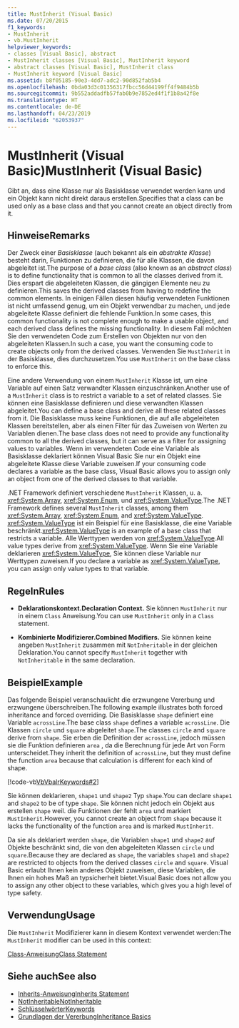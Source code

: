 ```yaml
---
title: MustInherit (Visual Basic)
ms.date: 07/20/2015
f1_keywords:
- MustInherit
- vb.MustInherit
helpviewer_keywords:
- classes [Visual Basic], abstract
- MustInherit classes [Visual Basic], MustInherit keyword
- abstract classes [Visual Basic], MustInherit class
- MustInherit keyword [Visual Basic]
ms.assetid: b8f05185-90e3-4dd7-adc2-90d852fab5b4
ms.openlocfilehash: 0bda03d3c01356317fbcc56d44199ff4f9484b5b
ms.sourcegitcommit: 9b552addadfb57fab0b9e7852ed4f1f1b8a42f8e
ms.translationtype: HT
ms.contentlocale: de-DE
ms.lasthandoff: 04/23/2019
ms.locfileid: "62053937"
---
```

# <a name="mustinherit-visual-basic"></a><span data-ttu-id="40a33-102">MustInherit (Visual Basic)</span><span class="sxs-lookup"><span data-stu-id="40a33-102">MustInherit (Visual Basic)</span></span>
<span data-ttu-id="40a33-103">Gibt an, dass eine Klasse nur als Basisklasse verwendet werden kann und ein Objekt kann nicht direkt daraus erstellen.</span><span class="sxs-lookup"><span data-stu-id="40a33-103">Specifies that a class can be used only as a base class and that you cannot create an object directly from it.</span></span>  
  
## <a name="remarks"></a><span data-ttu-id="40a33-104">Hinweise</span><span class="sxs-lookup"><span data-stu-id="40a33-104">Remarks</span></span>  
 <span data-ttu-id="40a33-105">Der Zweck einer *Basisklasse* (auch bekannt als ein *abstrakte Klasse*) besteht darin, Funktionen zu definieren, die für alle Klassen, die davon abgeleitet ist.</span><span class="sxs-lookup"><span data-stu-id="40a33-105">The purpose of a *base class* (also known as an *abstract class*) is to define functionality that is common to all the classes derived from it.</span></span> <span data-ttu-id="40a33-106">Dies erspart die abgeleiteten Klassen, die gängigen Elemente neu zu definieren.</span><span class="sxs-lookup"><span data-stu-id="40a33-106">This saves the derived classes from having to redefine the common elements.</span></span> <span data-ttu-id="40a33-107">In einigen Fällen diesen häufig verwendeten Funktionen ist nicht umfassend genug, um ein Objekt verwendbar zu machen, und jede abgeleitete Klasse definiert die fehlende Funktion.</span><span class="sxs-lookup"><span data-stu-id="40a33-107">In some cases, this common functionality is not complete enough to make a usable object, and each derived class defines the missing functionality.</span></span> <span data-ttu-id="40a33-108">In diesem Fall möchten Sie den verwendeten Code zum Erstellen von Objekten nur von den abgeleiteten Klassen.</span><span class="sxs-lookup"><span data-stu-id="40a33-108">In such a case, you want the consuming code to create objects only from the derived classes.</span></span> <span data-ttu-id="40a33-109">Verwenden Sie `MustInherit` in der Basisklasse, dies durchzusetzen.</span><span class="sxs-lookup"><span data-stu-id="40a33-109">You use `MustInherit` on the base class to enforce this.</span></span>  
  
 <span data-ttu-id="40a33-110">Eine andere Verwendung von einem `MustInherit` Klasse ist, um eine Variable auf einen Satz verwandter Klassen einzuschränken.</span><span class="sxs-lookup"><span data-stu-id="40a33-110">Another use of a `MustInherit` class is to restrict a variable to a set of related classes.</span></span> <span data-ttu-id="40a33-111">Sie können eine Basisklasse definieren und diese verwandten Klassen abgeleitet.</span><span class="sxs-lookup"><span data-stu-id="40a33-111">You can define a base class and derive all these related classes from it.</span></span> <span data-ttu-id="40a33-112">Die Basisklasse muss keine Funktionen, die auf alle abgeleiteten Klassen bereitstellen, aber als einen Filter für das Zuweisen von Werten zu Variablen dienen.</span><span class="sxs-lookup"><span data-stu-id="40a33-112">The base class does not need to provide any functionality common to all the derived classes, but it can serve as a filter for assigning values to variables.</span></span> <span data-ttu-id="40a33-113">Wenn im verwendeten Code eine Variable als Basisklasse deklariert können Visual Basic Sie nur ein Objekt eine abgeleitete Klasse diese Variable zuweisen.</span><span class="sxs-lookup"><span data-stu-id="40a33-113">If your consuming code declares a variable as the base class, Visual Basic allows you to assign only an object from one of the derived classes to that variable.</span></span>  
  
 <span data-ttu-id="40a33-114">.NET Framework definiert verschiedene `MustInherit` Klassen, u. a. <xref:System.Array>, <xref:System.Enum>, und <xref:System.ValueType>.</span><span class="sxs-lookup"><span data-stu-id="40a33-114">The .NET Framework defines several `MustInherit` classes, among them <xref:System.Array>, <xref:System.Enum>, and <xref:System.ValueType>.</span></span> <span data-ttu-id="40a33-115"><xref:System.ValueType> ist ein Beispiel für eine Basisklasse, die eine Variable beschränkt.</span><span class="sxs-lookup"><span data-stu-id="40a33-115"><xref:System.ValueType> is an example of a base class that restricts a variable.</span></span> <span data-ttu-id="40a33-116">Alle Werttypen werden von <xref:System.ValueType>.</span><span class="sxs-lookup"><span data-stu-id="40a33-116">All value types derive from <xref:System.ValueType>.</span></span> <span data-ttu-id="40a33-117">Wenn Sie eine Variable deklarieren <xref:System.ValueType>, Sie können diese Variable nur Werttypen zuweisen.</span><span class="sxs-lookup"><span data-stu-id="40a33-117">If you declare a variable as <xref:System.ValueType>, you can assign only value types to that variable.</span></span>  
  
## <a name="rules"></a><span data-ttu-id="40a33-118">Regeln</span><span class="sxs-lookup"><span data-stu-id="40a33-118">Rules</span></span>  
  
- <span data-ttu-id="40a33-119">**Deklarationskontext.**</span><span class="sxs-lookup"><span data-stu-id="40a33-119">**Declaration Context.**</span></span> <span data-ttu-id="40a33-120">Sie können `MustInherit` nur in einem `Class` Anweisung.</span><span class="sxs-lookup"><span data-stu-id="40a33-120">You can use `MustInherit` only in a `Class` statement.</span></span>  
  
- <span data-ttu-id="40a33-121">**Kombinierte Modifizierer.**</span><span class="sxs-lookup"><span data-stu-id="40a33-121">**Combined Modifiers.**</span></span> <span data-ttu-id="40a33-122">Sie können keine angeben `MustInherit` zusammen mit `NotInheritable` in der gleichen Deklaration.</span><span class="sxs-lookup"><span data-stu-id="40a33-122">You cannot specify `MustInherit` together with `NotInheritable` in the same declaration.</span></span>  
  
## <a name="example"></a><span data-ttu-id="40a33-123">Beispiel</span><span class="sxs-lookup"><span data-stu-id="40a33-123">Example</span></span>  
 <span data-ttu-id="40a33-124">Das folgende Beispiel veranschaulicht die erzwungene Vererbung und erzwungene überschreiben.</span><span class="sxs-lookup"><span data-stu-id="40a33-124">The following example illustrates both forced inheritance and forced overriding.</span></span> <span data-ttu-id="40a33-125">Die Basisklasse `shape` definiert eine Variable `acrossLine`.</span><span class="sxs-lookup"><span data-stu-id="40a33-125">The base class `shape` defines a variable `acrossLine`.</span></span> <span data-ttu-id="40a33-126">Die Klassen `circle` und `square` abgeleitet `shape`.</span><span class="sxs-lookup"><span data-stu-id="40a33-126">The classes `circle` and `square` derive from `shape`.</span></span> <span data-ttu-id="40a33-127">Sie erben die Definition der `acrossLine`, jedoch müssen sie die Funktion definieren `area` , da die Berechnung für jede Art von Form unterscheidet.</span><span class="sxs-lookup"><span data-stu-id="40a33-127">They inherit the definition of `acrossLine`, but they must define the function `area` because that calculation is different for each kind of shape.</span></span>  
  
 [!code-vb[VbVbalrKeywords#2](~/samples/snippets/visualbasic/VS_Snippets_VBCSharp/VbVbalrKeywords/VB/Class1.vb#2)]  
  
 <span data-ttu-id="40a33-128">Sie können deklarieren, `shape1` und `shape2` Typ `shape`.</span><span class="sxs-lookup"><span data-stu-id="40a33-128">You can declare `shape1` and `shape2` to be of type `shape`.</span></span> <span data-ttu-id="40a33-129">Sie können nicht jedoch ein Objekt aus erstellen `shape` weil. die Funktionen der fehlt `area` und markiert `MustInherit`.</span><span class="sxs-lookup"><span data-stu-id="40a33-129">However, you cannot create an object from `shape` because it lacks the functionality of the function `area` and is marked `MustInherit`.</span></span>  
  
 <span data-ttu-id="40a33-130">Da sie als deklariert werden `shape`, die Variablen `shape1` und `shape2` auf Objekte beschränkt sind, die von den abgeleiteten Klassen `circle` und `square`.</span><span class="sxs-lookup"><span data-stu-id="40a33-130">Because they are declared as `shape`, the variables `shape1` and `shape2` are restricted to objects from the derived classes `circle` and `square`.</span></span> <span data-ttu-id="40a33-131">Visual Basic erlaubt Ihnen kein anderes Objekt zuweisen, diese Variablen, die Ihnen ein hohes Maß an typsicherheit bietet.</span><span class="sxs-lookup"><span data-stu-id="40a33-131">Visual Basic does not allow you to assign any other object to these variables, which gives you a high level of type safety.</span></span>  
  
## <a name="usage"></a><span data-ttu-id="40a33-132">Verwendung</span><span class="sxs-lookup"><span data-stu-id="40a33-132">Usage</span></span>  
 <span data-ttu-id="40a33-133">Die `MustInherit` Modifizierer kann in diesem Kontext verwendet werden:</span><span class="sxs-lookup"><span data-stu-id="40a33-133">The `MustInherit` modifier can be used in this context:</span></span>  
  
 [<span data-ttu-id="40a33-134">Class-Anweisung</span><span class="sxs-lookup"><span data-stu-id="40a33-134">Class Statement</span></span>](../../../visual-basic/language-reference/statements/class-statement.md)  
  
## <a name="see-also"></a><span data-ttu-id="40a33-135">Siehe auch</span><span class="sxs-lookup"><span data-stu-id="40a33-135">See also</span></span>

- [<span data-ttu-id="40a33-136">Inherits-Anweisung</span><span class="sxs-lookup"><span data-stu-id="40a33-136">Inherits Statement</span></span>](../../../visual-basic/language-reference/statements/inherits-statement.md)
- [<span data-ttu-id="40a33-137">NotInheritable</span><span class="sxs-lookup"><span data-stu-id="40a33-137">NotInheritable</span></span>](../../../visual-basic/language-reference/modifiers/notinheritable.md)
- [<span data-ttu-id="40a33-138">Schlüsselwörter</span><span class="sxs-lookup"><span data-stu-id="40a33-138">Keywords</span></span>](../../../visual-basic/language-reference/keywords/index.md)
- [<span data-ttu-id="40a33-139">Grundlagen der Vererbung</span><span class="sxs-lookup"><span data-stu-id="40a33-139">Inheritance Basics</span></span>](../../../visual-basic/programming-guide/language-features/objects-and-classes/inheritance-basics.md)
